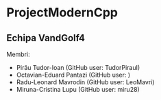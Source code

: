 # ProjectModernCpp

## Echipa VandGolf4

Membri:
* Pirău Tudor-Ioan (GitHub user: TudorPirauI)
* Octavian-Eduard Pantazi (GitHub user: )
* Radu-Leonard Mavrodin (GitHub user: LeoMavri)
* Miruna-Cristina Lupu (GitHub user: miru28)
